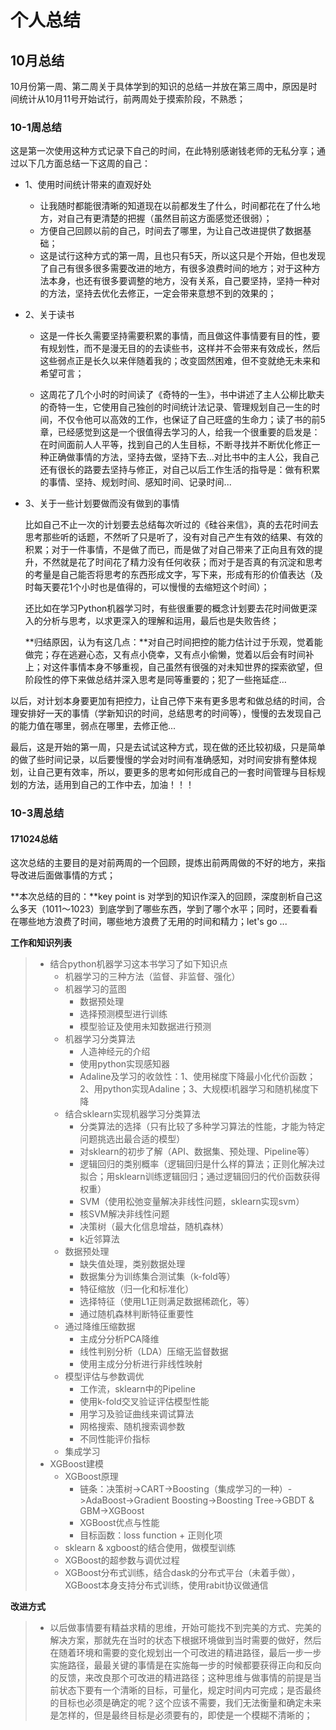 # 个人总结

## 10月总结

10月份第一周、第二周关于具体学到的知识的总结一并放在第三周中，原因是时间统计从10月11号开始试行，前两周处于摸索阶段，不熟悉；

### 10-1周总结

这是第一次使用这种方式记录下自己的时间，在此特别感谢钱老师的无私分享；通过以下几方面总结一下这周的自己：

* 1、使用时间统计带来的直观好处

  * 让我随时都能很清晰的知道现在以前都发生了什么，时间都花在了什么地方，对自己有更清楚的把握（虽然目前这方面感觉还很弱）；
  * 方便自己回顾以前的自己，时间去了哪里，为让自己改进提供了数据基础；
  * 这是试行这种方式的第一周，且也只有5天，所以这只是个开始，但也发现了自己有很多很多需要改进的地方，有很多浪费时间的地方；对于这种方法本身，也还有很多要调整的地方，没有关系，自己要坚持，坚持一种对的方法，坚持去优化去修正，一定会带来意想不到的效果的；

* 2、关于读书

  * 这是一件长久需要坚持需要积累的事情，而且做这件事情要有目的性，要有规划性，而不是漫无目的的去读些书，这样并不会带来有效成长，然后这些弱点正是长久以来伴随着我的；改变固然困难，但不变就绝无未来和希望可言；

  * 这周花了几个小时的时间读了《奇特的一生》，书中讲述了主人公柳比歇夫的奇特一生，它使用自己独创的时间统计法记录、管理规划自己一生的时间，不仅令他可以高效的工作，也保证了自己旺盛的生命力；读了书的前5章，已经感觉到这是一个很值得去学习的人，给我一个很重要的启发是：在时间面前人人平等，找到自己的人生目标，不断寻找并不断优化修正一种正确做事情的方法，坚持去做，坚持下去...对比书中的主人公，我自己还有很长的路要去坚持与修正，对自己以后工作生活的指导是：做有积累的事情、坚持、规划时间、感知时间、记录时间...

* 3、关于一些计划要做而没有做到的事情

  比如自己不止一次的计划要去总结每次听过的《硅谷来信》，真的去花时间去思考那些听的话题，不然听了只是听了，没有对自己产生有效的结果、有效的积累；对于一件事情，不是做了而已，而是做了对自己带来了正向且有效的提升，不然就是花了时间花了精力没有任何收获；而对于是否真的有沉淀和思考的考量是自己能否将思考的东西形成文字，写下来，形成有形的价值表达（及时每天要花1个小时也是值得的，可以慢慢的去缩短这个时间）；

  还比如在学习Python机器学习时，有些很重要的概念计划要去花时间做更深入的分析与思考，以求更深入的理解和运用，最后也是失败告终；

  **归结原因，认为有这几点：**对自己时间把控的能力估计过于乐观，觉着能做完；存在逃避心态，又有点小侥幸，又有点小偷懒，觉着以后会有时间补上；对这件事情本身不够重视，自己虽然有很强的对未知世界的探索欲望，但阶段性的停下来做总结并深入思考是同等重要的；犯了一些拖延症…

以后，对计划本身要更加有把控力，让自己停下来有更多思考和做总结的时间，合理安排好一天的事情（学新知识的时间，总结思考的时间等），慢慢的去发现自己的能力值在哪里，弱点在哪里，去修正他...

最后，这是开始的第一周，只是去试试这种方式，现在做的还比较初级，只是简单的做了些时间记录，以后要慢慢的学会对时间有准确感知，对时间安排有整体规划，让自己更有效率，所以，要更多的思考如何形成自己的一套时间管理与目标规划的方法，适用到自己的工作中去，加油！！！

### 10-3周总结

#### 171024总结

这次总结的主要目的是对前两周的一个回顾，提炼出前两周做的不好的地方，来指导改进后面做事情的方式；

**本次总结的目的：**key point is 对学到的知识作深入的回顾，深度剖析自己这么多天（1011～1023）到底学到了哪些东西，学到了哪个水平；同时，还要看看在哪些地方浪费了时间，哪些地方浪费了无用的时间和精力；let's go ...

**工作和知识列表**

> * 结合python机器学习这本书学习了如下知识点
>   * 机器学习的三种方法（监督、非监督、强化）
>   * 机器学习的蓝图
>     * 数据预处理
>     * 选择预测模型进行训练
>     * 模型验证及使用未知数据进行预测
>   * 机器学习分类算法
>     * 人造神经元的介绍
>     * 使用python实现感知器
>     * Adaline及学习的收敛性：1、使用梯度下降最小化代价函数；2、用python实现Adaline；3、大规模i机器学习和随机梯度下降
>   * 结合sklearn实现机器学习分类算法
>     * 分类算法的选择（只有比较了多种学习算法的性能，才能为特定问题挑选出最合适的模型）
>     * 对sklearn的初步了解（API、数据集、预处理、Pipeline等）
>     * 逻辑回归的类别概率（逻辑回归是什么样的算法；正则化解决过拟合；用sklearn训练逻辑回归；通过逻辑回归的代价函数获得权重）
>     * SVM（使用松弛变量解决非线性问题，sklearn实现svm）
>     * 核SVM解决非线性问题
>     * 决策树（最大化信息增益，随机森林）
>     * k近邻算法
>   * 数据预处理
>     * 缺失值处理，类别数据处理
>     * 数据集分为训练集合测试集（k-fold等）
>     * 特征缩放（归一化和标准化）
>     * 选择特征（使用L1正则满足数据稀疏化，等）
>     * 通过随机森林判断特征重要性
>   * 通过降维压缩数据
>     * 主成分分析PCA降维
>     * 线性判别分析（LDA）压缩无监督数据
>     * 使用主成分分析进行非线性映射
>   * 模型评估与参数调优
>     * 工作流，sklearn中的Pipeline
>     * 使用k-fold交叉验证评估模型性能
>     * 用学习及验证曲线来调试算法
>     * 网格搜索、随机搜索调参数
>     * 不同性能评价指标
>   * 集成学习
> * XGBoost建模
>   * XGBoost原理
>     * 链条：决策树->CART->Boosting（集成学习的一种）->AdaBoost->Gradient Boosting->Boosting Tree->GBDT & GBM->XGBoost
>     * XGBoost优点与性能
>     * 目标函数：loss function + 正则化项
>   * sklearn & xgboost的结合使用，做模型训练
>   * XGBoost的超参数与调优过程
>   * XGBoost分布式训练，结合dask的分布式平台（未着手做），XGBoost本身支持分布式训练，使用rabit协议做通信

**改进方式**

> * 以后做事情要有精益求精的思维，开始可能找不到完美的方式、完美的解决方案，那就先在当时的状态下根据环境做到当时需要的做好，然后在随着环境和需要的变化规划出一个可改进的精进路径，最后一步一步实施路径，最最关键的事情是在实施每一步的时候都要获得正向和反向的反馈，来改良那个可改进的精进路径；这种思维与做事情的前提是当前状态下要有一个清晰的目标，可量化，规定时间内可完成；是否最终的目标也必须是确定的呢？这个应该不需要，我们无法衡量和确定未来是怎样的，但是最终目标是必须要有的，即使是一个模糊不清晰的；



